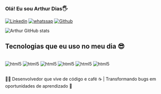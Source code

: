 
### Olá! Eu sou Arthur Dias🖐️

[![Linkedin](https://img.shields.io/badge/LinkedIn-0077B5?style=for-the-badge&logo=linkedin&logoColor=white)](www.linkedin.com/in/arthur-dias-oliveira-485b0a1a)
[![whatssap](https://img.shields.io/badge/WhatsApp-25D366?style=for-the-badge&logo=whatsapp&logoColor=white)](https://wa.me/5511988933283)
[![Github](https://img.shields.io/badge/GitHub-100000?style=for-the-badge&logo=github&logoColor=white)](https://wa.me/5511988933283)

![Arthur GitHub stats](https://github-readme-stats.vercel.app/api?username=O-taldo-Tuts&show_icons=true&theme=radical)

## Tecnologias que eu uso no meu dia 😎

<div style="display: inline_block"><br/>
<img align="center" alt="html5" src=https://img.shields.io/badge/JavaScript-323330?style=for-the-badge&logo=javascript&logoColor=F7DF1E />
<img align="center" alt="html5" src="https://img.shields.io/badge/HTML5-E34F26?style=for-the-badge&logo=html5&logoColor=white" />
<img align="center" alt="html5" src="https://img.shields.io/badge/CSS3-1572B6?style=for-the-badge&logo=css3&logoColor=white" />
<img align="center" alt="html5" src="https://img.shields.io/badge/Python-14354C?style=for-the-badge&logo=python&logoColor=white" />
<img align="center" alt="html5" src="https://img.shields.io/badge/React-20232A?style=for-the-badge&logo=react&logoColor=61DAFB" />
<img align="center" alt="html5" src="https://img.shields.io/badge/Node.js-43853D?style=for-the-badge&logo=node.js&logoColor=white" />
</div><br/>

👨‍💻 Desenvolvedor que vive de código e café ☕️ | Transformando bugs em oportunidades de aprendizado 🔧
